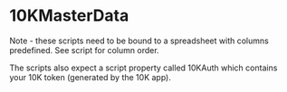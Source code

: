 # 10KMasterData


Note - these scripts need to be bound to a spreadsheet with columns predefined. See script for column order.

The scripts also expect a script property called 10KAuth which contains your 10K token (generated by the 10K app).
